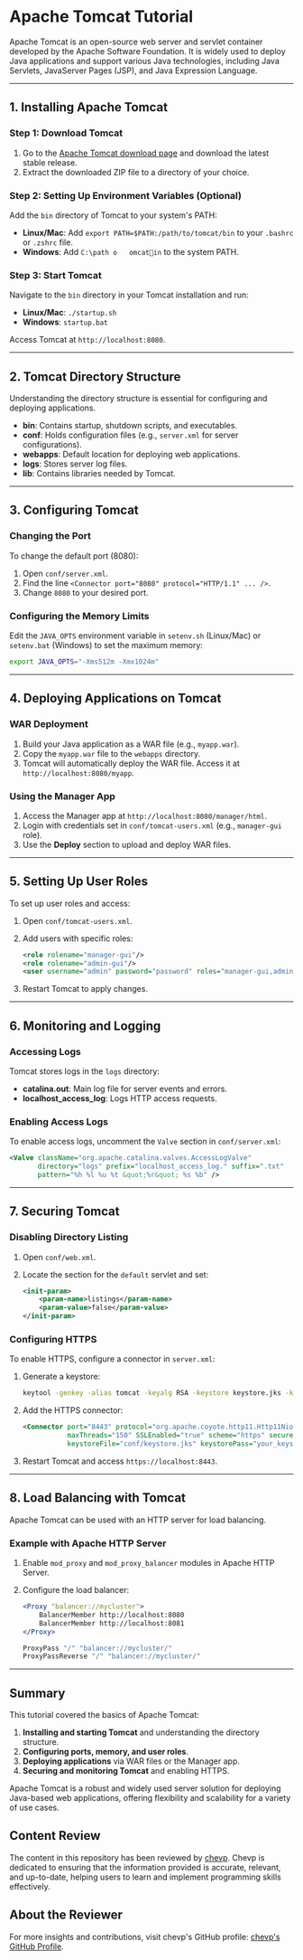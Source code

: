 
# Apache Tomcat Tutorial

Apache Tomcat is an open-source web server and servlet container developed by the Apache Software Foundation. It is widely used to deploy Java applications and support various Java technologies, including Java Servlets, JavaServer Pages (JSP), and Java Expression Language.

---

## 1. Installing Apache Tomcat

### Step 1: Download Tomcat

1. Go to the [Apache Tomcat download page](https://tomcat.apache.org/download-90.cgi) and download the latest stable release.
2. Extract the downloaded ZIP file to a directory of your choice.

### Step 2: Setting Up Environment Variables (Optional)

Add the `bin` directory of Tomcat to your system's PATH:

- **Linux/Mac**: Add `export PATH=$PATH:/path/to/tomcat/bin` to your `.bashrc` or `.zshrc` file.
- **Windows**: Add `C:\path	o	omcatin` to the system PATH.

### Step 3: Start Tomcat

Navigate to the `bin` directory in your Tomcat installation and run:

- **Linux/Mac**: `./startup.sh`
- **Windows**: `startup.bat`

Access Tomcat at `http://localhost:8080`.

---

## 2. Tomcat Directory Structure

Understanding the directory structure is essential for configuring and deploying applications.

- **bin**: Contains startup, shutdown scripts, and executables.
- **conf**: Holds configuration files (e.g., `server.xml` for server configurations).
- **webapps**: Default location for deploying web applications.
- **logs**: Stores server log files.
- **lib**: Contains libraries needed by Tomcat.

---

## 3. Configuring Tomcat

### Changing the Port

To change the default port (8080):

1. Open `conf/server.xml`.
2. Find the line `<Connector port="8080" protocol="HTTP/1.1" ... />`.
3. Change `8080` to your desired port.

### Configuring the Memory Limits

Edit the `JAVA_OPTS` environment variable in `setenv.sh` (Linux/Mac) or `setenv.bat` (Windows) to set the maximum memory:

```bash
export JAVA_OPTS="-Xms512m -Xmx1024m"
```

---

## 4. Deploying Applications on Tomcat

### WAR Deployment

1. Build your Java application as a WAR file (e.g., `myapp.war`).
2. Copy the `myapp.war` file to the `webapps` directory.
3. Tomcat will automatically deploy the WAR file. Access it at `http://localhost:8080/myapp`.

### Using the Manager App

1. Access the Manager app at `http://localhost:8080/manager/html`.
2. Login with credentials set in `conf/tomcat-users.xml` (e.g., `manager-gui` role).
3. Use the **Deploy** section to upload and deploy WAR files.

---

## 5. Setting Up User Roles

To set up user roles and access:

1. Open `conf/tomcat-users.xml`.
2. Add users with specific roles:

    ```xml
    <role rolename="manager-gui"/>
    <role rolename="admin-gui"/>
    <user username="admin" password="password" roles="manager-gui,admin-gui"/>
    ```

3. Restart Tomcat to apply changes.

---

## 6. Monitoring and Logging

### Accessing Logs

Tomcat stores logs in the `logs` directory:

- **catalina.out**: Main log file for server events and errors.
- **localhost_access_log**: Logs HTTP access requests.

### Enabling Access Logs

To enable access logs, uncomment the `Valve` section in `conf/server.xml`:

```xml
<Valve className="org.apache.catalina.valves.AccessLogValve"
       directory="logs" prefix="localhost_access_log." suffix=".txt"
       pattern="%h %l %u %t &quot;%r&quot; %s %b" />
```

---

## 7. Securing Tomcat

### Disabling Directory Listing

1. Open `conf/web.xml`.
2. Locate the section for the `default` servlet and set:

    ```xml
    <init-param>
        <param-name>listings</param-name>
        <param-value>false</param-value>
    </init-param>
    ```

### Configuring HTTPS

To enable HTTPS, configure a connector in `server.xml`:

1. Generate a keystore:

    ```bash
    keytool -genkey -alias tomcat -keyalg RSA -keystore keystore.jks -keysize 2048
    ```

2. Add the HTTPS connector:

    ```xml
    <Connector port="8443" protocol="org.apache.coyote.http11.Http11NioProtocol"
               maxThreads="150" SSLEnabled="true" scheme="https" secure="true"
               keystoreFile="conf/keystore.jks" keystorePass="your_keystore_password"/>
    ```

3. Restart Tomcat and access `https://localhost:8443`.

---

## 8. Load Balancing with Tomcat

Apache Tomcat can be used with an HTTP server for load balancing.

### Example with Apache HTTP Server

1. Enable `mod_proxy` and `mod_proxy_balancer` modules in Apache HTTP Server.
2. Configure the load balancer:

    ```apache
    <Proxy "balancer://mycluster">
        BalancerMember http://localhost:8080
        BalancerMember http://localhost:8081
    </Proxy>

    ProxyPass "/" "balancer://mycluster/"
    ProxyPassReverse "/" "balancer://mycluster/"
    ```

---

## Summary

This tutorial covered the basics of Apache Tomcat:

1. **Installing and starting Tomcat** and understanding the directory structure.
2. **Configuring ports, memory, and user roles**.
3. **Deploying applications** via WAR files or the Manager app.
4. **Securing and monitoring Tomcat** and enabling HTTPS.

Apache Tomcat is a robust and widely used server solution for deploying Java-based web applications, offering flexibility and scalability for a variety of use cases.

## Content Review

The content in this repository has been reviewed by [chevp](https://github.com/chevp). Chevp is dedicated to ensuring that the information provided is accurate, relevant, and up-to-date, helping users to learn and implement programming skills effectively.

## About the Reviewer

For more insights and contributions, visit chevp's GitHub profile: [chevp's GitHub Profile](https://github.com/chevp).
